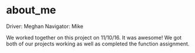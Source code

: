 # about_me
Driver: Meghan
Navigator: Mike

We worked together on this project on 11/10/16. It was awesome! We got both of our projects working as well as completed the function assignment.

